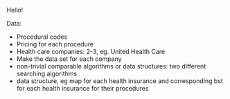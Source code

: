 Hello!

Data:
- Procedural codes
- Pricing for each procedure
- Health care companies: 2-3, eg. United Health Care
- Make the data set for each company
- non-trivial comparable algorithms or data structures: two different searching algorithms
- data structure, eg map for each health insurance and corresponding bst for each health insurance for their procedures